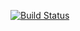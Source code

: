 [![Build Status](https://travis-ci.org/riceftw/gittest.svg?branch=master)](https://travis-ci.org/riceftw/CSE110Lab)
